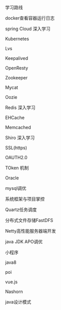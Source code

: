 学习路线

docker查看容器运行日志

spring Cloud 深入学习

Kubernetes

Lvs

Keepalived

OpenResty

Zookeeper

Mycat

Oozie

Redis  深入学习

EHCache

Memcached

Shiro 深入学习

SSL(https)

OAUTH2.0

TOken 机制

Oracle

mysql调优

系统框架与项目掌控

Quartz任务调度

分布式文件存储FastDFS

Netty高性能服务器端开发

java JDK APO调优

小程序

java8

poi

vue.js

Nashorn

java设计模式